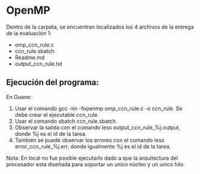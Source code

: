 # OpenMP

Dentro de la carpeta, se encuentran localizados los 4 archivos de la entrega de la evaluación 1:

- omp_ccn_rule.c
- ccn_rule.sbatch
- Readme.md
- output_ccn_rule.txt

## Ejecución del programa:
En Guane:
1. Usar el comando gcc -lm -fopenmp omp_ccn_rule.c -o ccn_rule. Se debe crear el ejecutable ccn_rule.
2. Usar el comando sbatch ccn_rule.sbatch.
3. Observar la salida con el comando less output_ccn_rule_%j.output, donde %j es el id de la tarea.
4. También se puede observar los errores con el comando less error_ccn_rule_%j.err, donde igualmente %j es el id de la tarea.

Nota: En local no fue posible ejecutarlo dado a que la arquitectura del procesador esta diseñada para soportar un unico núcleo y un unico hilo.

